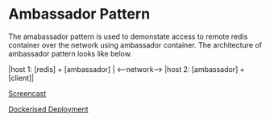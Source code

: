 # Ambassador Pattern

The amabassador pattern is used to demonstate access to remote redis container over the network using ambassador container.
The architecture of ambassador pattern looks like below.

   |host 1: [redis] + [ambassador] | <--network--> |host 2: [ambassador] + [client]|
   
[Screencast](https://youtu.be/2XWkgwooMlw)

[Dockerised Deployment](Deployment/README.md)
